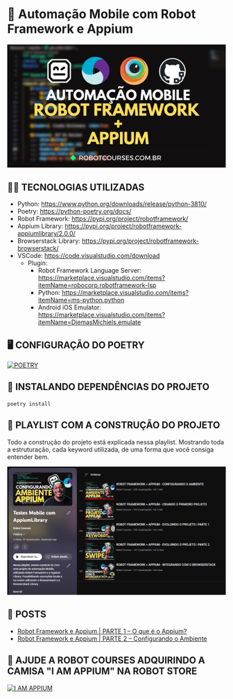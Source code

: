 # 📱 Automação Mobile com Robot Framework e Appium

![I AM APPIUM](docs/thumb_readme.png)

## 👨‍💻 TECNOLOGIAS UTILIZADAS

- Python: https://www.python.org/downloads/release/python-3810/
- Poetry: https://python-poetry.org/docs/
- Robot Framework: https://pypi.org/project/robotframework/
- Appium Library: https://pypi.org/project/robotframework-appiumlibrary/2.0.0/
- Browserstack Library: https://pypi.org/project/robotframework-browserstack/
- VSCode: https://code.visualstudio.com/download
    - Plugin:
        - Robot Framework Language Server: https://marketplace.visualstudio.com/items?itemName=robocorp.robotframework-lsp
        - Python: https://marketplace.visualstudio.com/items?itemName=ms-python.python
        - Android iOS Emulator: https://marketplace.visualstudio.com/items?itemName=DiemasMichiels.emulate


## 🖥️ CONFIGURAÇÃO DO POETRY

[![POETRY](https://img.youtube.com/vi/1z4JDp-Ky9g/0.jpg)](https://www.youtube.com/watch?v=1z4JDp-Ky9g)


## 🦾 INSTALANDO DEPENDÊNCIAS DO PROJETO

```
poetry install
```

## 🎥 PLAYLIST COM A CONSTRUÇÃO DO PROJETO

Todo a construção do projeto está explicada nessa playlist. Mostrando toda a estruturação, cada keyword utilizada, de uma forma que você consiga entender bem.

[![Playlist Robot Courses](docs/playlist_image.png)](https://www.youtube.com/playlist?list=PLQjtMqeGwTRUqay20tOdwS3oJio4Jt6YJ)


## 📗 POSTS
- [Robot Framework e Appium | PARTE 1 – O que é o Appium?](https://robotcourses.com.br/robot-framework-appium-1/)
- [Robot Framework e Appium | PARTE 2 – Configurando o Ambiente](https://robotcourses.com.br/robot-framework-e-appium-parte-2-configurando-o-ambiente/)


## 👘 AJUDE A ROBOT COURSES ADQUIRINDO A CAMISA "I AM APPIUM" NA ROBOT STORE

[![I AM APPIUM](https://github.com/robotcourses/RF_Appium/assets/144608203/3d2d2add-ea33-4b95-a205-e22ab00a7bbd)](https://reserva.ink/robotstore/product/i-am-appium)